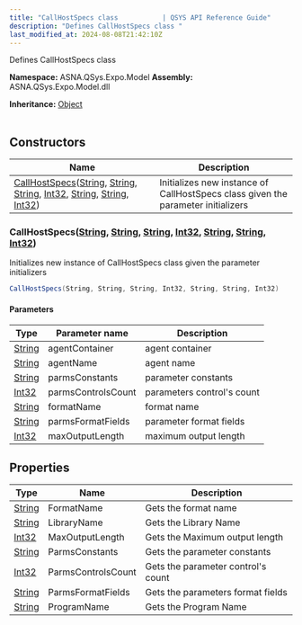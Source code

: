 ```yaml
---
title: "CallHostSpecs class           | QSYS API Reference Guide"
description: "Defines CallHostSpecs class "
last_modified_at: 2024-08-08T21:42:10Z
---
```


Defines CallHostSpecs class

**Namespace:** ASNA.QSys.Expo.Model
**Assembly:** ASNA.QSys.Expo.Model.dll

**Inheritance:** [Object](https://docs.microsoft.com/en-us/dotnet/api/system.object)
<br>
<br>

## Constructors

| Name | Description |
| --- | --- |
| [CallHostSpecs](#callhostspecsstring-string-string-int32-string-string-int32)([String](https://docs.microsoft.com/en-us/dotnet/api/system.string), [String](https://docs.microsoft.com/en-us/dotnet/api/system.string), [String](https://docs.microsoft.com/en-us/dotnet/api/system.string), [Int32](https://docs.microsoft.com/en-us/dotnet/api/system.int32), [String](https://docs.microsoft.com/en-us/dotnet/api/system.string), [String](https://docs.microsoft.com/en-us/dotnet/api/system.string), [Int32](https://docs.microsoft.com/en-us/dotnet/api/system.int32)) | Initializes new instance of CallHostSpecs class given the parameter initializers

### CallHostSpecs([String](https://docs.microsoft.com/en-us/dotnet/api/system.string), [String](https://docs.microsoft.com/en-us/dotnet/api/system.string), [String](https://docs.microsoft.com/en-us/dotnet/api/system.string), [Int32](https://docs.microsoft.com/en-us/dotnet/api/system.int32), [String](https://docs.microsoft.com/en-us/dotnet/api/system.string), [String](https://docs.microsoft.com/en-us/dotnet/api/system.string), [Int32](https://docs.microsoft.com/en-us/dotnet/api/system.int32))

Initializes new instance of CallHostSpecs class given the parameter initializers

```cs
CallHostSpecs(String, String, String, Int32, String, String, Int32)
```

#### Parameters

| Type | Parameter name | Description
| --- | --- | ---
| [String](https://docs.microsoft.com/en-us/dotnet/api/system.string) | agentContainer | agent container
| [String](https://docs.microsoft.com/en-us/dotnet/api/system.string) | agentName | agent name
| [String](https://docs.microsoft.com/en-us/dotnet/api/system.string) | parmsConstants | parameter constants
| [Int32](https://docs.microsoft.com/en-us/dotnet/api/system.int32) | parmsControlsCount | parameters control's count
| [String](https://docs.microsoft.com/en-us/dotnet/api/system.string) | formatName | format name
| [String](https://docs.microsoft.com/en-us/dotnet/api/system.string) | parmsFormatFields | parameter format fields
| [Int32](https://docs.microsoft.com/en-us/dotnet/api/system.int32) | maxOutputLength | maximum output length

## Properties

| Type | Name | Description
| --- | --- | --- 
| [String](https://learn.microsoft.com/en-us/dotnet/api/system.string?view=net-8.0) | FormatName | Gets the format name |
| [String](https://learn.microsoft.com/en-us/dotnet/api/system.string?view=net-8.0) | LibraryName | Gets the Library Name |
| [Int32](https://learn.microsoft.com/en-us/dotnet/csharp/language-reference/builtin-types/integral-numeric-types) | MaxOutputLength | Gets the Maximum output length |
| [String](https://learn.microsoft.com/en-us/dotnet/api/system.string?view=net-8.0) | ParmsConstants | Gets the parameter constants |
| [Int32](https://learn.microsoft.com/en-us/dotnet/csharp/language-reference/builtin-types/integral-numeric-types) | ParmsControlsCount | Gets the parameter control's count |
| [String](https://learn.microsoft.com/en-us/dotnet/api/system.string?view=net-8.0) | ParmsFormatFields | Gets the parameters format fields |
| [String](https://learn.microsoft.com/en-us/dotnet/api/system.string?view=net-8.0) | ProgramName | Gets the Program Name |
